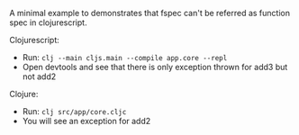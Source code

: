 A minimal example to demonstrates that fspec can't be referred as function spec in clojurescript.

Clojurescript:
* Run: ```clj --main cljs.main --compile app.core --repl```
* Open devtools and see that there is only exception thrown for add3 but not add2

Clojure:
* Run: ```clj src/app/core.cljc```
* You will see an exception for add2
